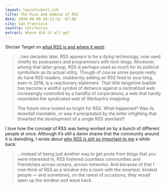 ```yaml
---
layout: layouts/post.njk
title: The Rise and Demise of RSS
date: 2019-06-09 19:13:12 -07:00
city: San Francisco
country: California
extract: Where did it all go?
---
```


Sinclair Target on [what RSS is and where it went](https://twobithistory.org/2018/09/16/the-rise-and-demise-of-rss.html):

> ...two decades later, RSS appears to be a dying technology, now used chiefly by podcasters and programmers with tech blogs. Moreover, among that latter group, RSS is perhaps used as much for its political symbolism as its actual utility. Though of course some people really do have RSS readers, stubbornly adding an RSS feed to your blog, even in 2018, is a reactionary statement. That little tangerine bubble has become a wistful symbol of defiance against a centralized web increasingly controlled by a handful of corporations, a web that hardly resembles the syndicated web of Werbach’s imagining.
>
> The future once looked so bright for RSS. What happened? Was its downfall inevitable, or was it precipitated by the bitter infighting that thwarted the development of a single RSS standard?

I love how the concept of RSS was being worked on by a bunch of different people at once. Although it’s still a damn shame that the community around it is dwindling, I wrote about [why RSS is still so important to me](https://www.robinrendle.com/notes/how-to-read-the-internet) a while back:

> ...instead of being just another way to get posts from blogs that you were interested in, RSS fostered countless communities and friendships across oceans, across networks. And because of that I now think of RSS as a window into a room with the smartest, kindest people — and sometimes, on the rarest of occasions, they would open up the window and wave back.
